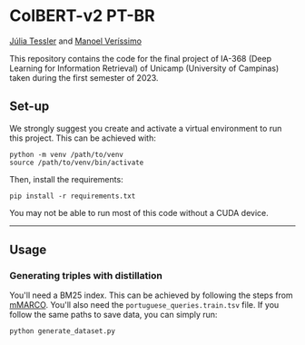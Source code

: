 # ColBERT-v2 PT-BR

[Júlia Tessler](https://github.com/juliatessler) and [Manoel Veríssimo](https://github.com/verissimomanoel)

This repository contains the code for the final project of IA-368 (Deep Learning for Information Retrieval) of Unicamp (University of Campinas) taken during the first semester of 2023.

## Set-up

We strongly suggest you create and activate a virtual environment to run this project. This can be achieved with:

```
python -m venv /path/to/venv
source /path/to/venv/bin/activate
```

Then, install the requirements:

```
pip install -r requirements.txt
```

You may not be able to run most of this code without a CUDA device.

---

## Usage

### Generating triples with distillation

You'll need a BM25 index. This can be achieved by following the steps from [mMARCO](https://github.com/unicamp-dl/mMARCO#bm25-baseline-for-portuguese). You'll also need the `portuguese_queries.train.tsv` file. If you follow the same paths to save data, you can simply run:

```
python generate_dataset.py
```
